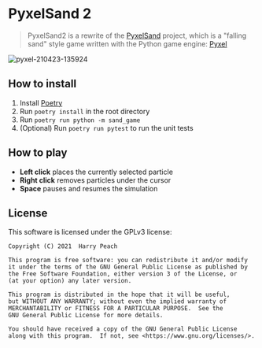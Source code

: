 # PyxelSand 2

> PyxelSand2 is a rewrite of the [PyxelSand](https://github.com/HarryPeach/PyxelSand) project, which is a "falling sand" style game written with the Python game engine: [Pyxel](https://github.com/kitao/pyxel)

![pyxel-210423-135924](https://user-images.githubusercontent.com/4750998/115874660-3dfe4880-a43c-11eb-83de-65dcaa8dca5a.gif)

## How to install
1. Install [Poetry](https://python-poetry.org/)
2. Run `poetry install` in the root directory
3. Run `poetry run python -m sand_game`
4. (Optional) Run `poetry run pytest` to run the unit tests

## How to play
- **Left click** places the currently selected particle
- **Right click** removes particles under the cursor
- **Space** pauses and resumes the simulation

## License

This software is licensed under the GPLv3 license:

```
Copyright (C) 2021  Harry Peach

This program is free software: you can redistribute it and/or modify
it under the terms of the GNU General Public License as published by
the Free Software Foundation, either version 3 of the License, or
(at your option) any later version.

This program is distributed in the hope that it will be useful,
but WITHOUT ANY WARRANTY; without even the implied warranty of
MERCHANTABILITY or FITNESS FOR A PARTICULAR PURPOSE.  See the
GNU General Public License for more details.

You should have received a copy of the GNU General Public License
along with this program.  If not, see <https://www.gnu.org/licenses/>.
```